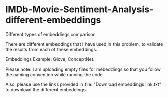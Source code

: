 # IMDb-Movie-Sentiment-Analysis-different-embeddings
Different types of embeddings comparison

There are different embeddings that I have used in this problem, to validate the results from each of these embeddings.

Embeddings Example: Glove, ConceptNet.

Please note:
I am uploading empty files for mebeddings so that you follow the naming convention while running the code.

Also, please use the links provided in file: "Download embeddings link.txt" to download the different embeddings.
